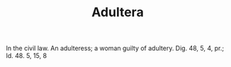 ---
title: Adultera
permalink: "/definitions/adultera.html"
body: In the civil law. An adulteress; a woman guilty of adultery. Dig. 48, 5, 4,
  pr.; Id. 48. 5, 15, 8
published_at: '2018-07-07'
layout: post
---